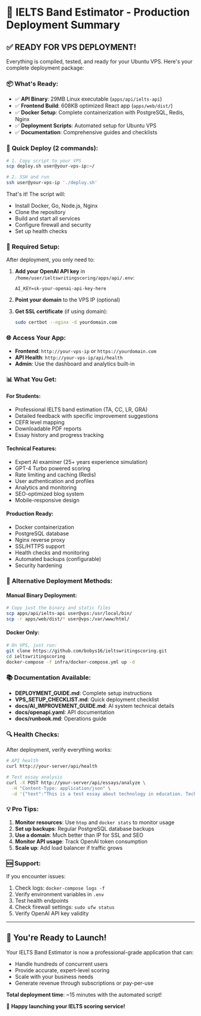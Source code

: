 # 🎉 IELTS Band Estimator - Production Deployment Summary

## ✅ **READY FOR VPS DEPLOYMENT!**

Everything is compiled, tested, and ready for your Ubuntu VPS. Here's your complete deployment package:

### 📦 **What's Ready:**
- ✅ **API Binary**: 29MB Linux executable (`apps/api/ielts-api`)
- ✅ **Frontend Build**: 608KB optimized React app (`apps/web/dist/`)
- ✅ **Docker Setup**: Complete containerization with PostgreSQL, Redis, Nginx
- ✅ **Deployment Scripts**: Automated setup for Ubuntu VPS
- ✅ **Documentation**: Comprehensive guides and checklists

### 🚀 **Quick Deploy (2 commands):**

```bash
# 1. Copy script to your VPS
scp deploy.sh user@your-vps-ip:~/

# 2. SSH and run
ssh user@your-vps-ip './deploy.sh'
```

That's it! The script will:
- Install Docker, Go, Node.js, Nginx
- Clone the repository
- Build and start all services
- Configure firewall and security
- Set up health checks

### 🔑 **Required Setup:**

After deployment, you only need to:

1. **Add your OpenAI API key** in `/home/user/ieltswritingscoring/apps/api/.env`:
   ```env
   AI_KEY=sk-your-openai-api-key-here
   ```

2. **Point your domain** to the VPS IP (optional)

3. **Get SSL certificate** (if using domain):
   ```bash
   sudo certbot --nginx -d yourdomain.com
   ```

### 🌐 **Access Your App:**
- **Frontend**: `http://your-vps-ip` or `https://yourdomain.com`
- **API Health**: `http://your-vps-ip/api/health`
- **Admin**: Use the dashboard and analytics built-in

### 📊 **What You Get:**

#### **For Students:**
- Professional IELTS band estimation (TA, CC, LR, GRA)
- Detailed feedback with specific improvement suggestions
- CEFR level mapping
- Downloadable PDF reports
- Essay history and progress tracking

#### **Technical Features:**
- Expert AI examiner (25+ years experience simulation)
- GPT-4 Turbo powered scoring
- Rate limiting and caching (Redis)
- User authentication and profiles
- Analytics and monitoring
- SEO-optimized blog system
- Mobile-responsive design

#### **Production Ready:**
- Docker containerization
- PostgreSQL database
- Nginx reverse proxy
- SSL/HTTPS support
- Health checks and monitoring
- Automated backups (configurable)
- Security hardening

### 🔧 **Alternative Deployment Methods:**

#### **Manual Binary Deployment:**
```bash
# Copy just the binary and static files
scp apps/api/ielts-api user@vps:/usr/local/bin/
scp -r apps/web/dist/* user@vps:/var/www/html/
```

#### **Docker Only:**
```bash
# On VPS, just run:
git clone https://github.com/bobys16/ieltswritingscoring.git
cd ieltswritingscoring
docker-compose -f infra/docker-compose.yml up -d
```

### 📚 **Documentation Available:**
- **DEPLOYMENT_GUIDE.md**: Complete setup instructions
- **VPS_SETUP_CHECKLIST.md**: Quick deployment checklist
- **docs/AI_IMPROVEMENT_GUIDE.md**: AI system technical details
- **docs/openapi.yaml**: API documentation
- **docs/runbook.md**: Operations guide

### 🔍 **Health Checks:**

After deployment, verify everything works:
```bash
# API health
curl http://your-server/api/health

# Test essay analysis
curl -X POST http://your-server/api/essays/analyze \
  -H "Content-Type: application/json" \
  -d '{"text":"This is a test essay about technology in education. Technology has revolutionized the way we learn and teach.","taskType":"task2"}'
```

### 💡 **Pro Tips:**

1. **Monitor resources**: Use `htop` and `docker stats` to monitor usage
2. **Set up backups**: Regular PostgreSQL database backups
3. **Use a domain**: Much better than IP for SSL and SEO
4. **Monitor API usage**: Track OpenAI token consumption
5. **Scale up**: Add load balancer if traffic grows

### 🆘 **Support:**

If you encounter issues:
1. Check logs: `docker-compose logs -f`
2. Verify environment variables in `.env`
3. Test health endpoints
4. Check firewall settings: `sudo ufw status`
5. Verify OpenAI API key validity

---

## 🎯 **You're Ready to Launch!**

Your IELTS Band Estimator is now a professional-grade application that can:
- Handle hundreds of concurrent users
- Provide accurate, expert-level scoring
- Scale with your business needs
- Generate revenue through subscriptions or pay-per-use

**Total deployment time**: ~15 minutes with the automated script!

🚀 **Happy launching your IELTS scoring service!**
